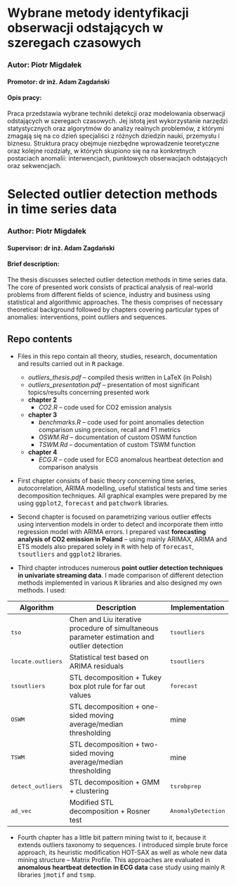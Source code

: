 # Wybrane metody identyfikacji obserwacji odstających w szeregach czasowych
### Autor: Piotr Migdałek
#### Promotor: dr inż. Adam Zagdański

#### Opis pracy:
Praca przedstawia wybrane techniki detekcji oraz modelowania obserwacji odstających w szeregach czasowych. Jej istotą jest wykorzystanie narzędzi statystycznych oraz algorytmów do analizy realnych problemów, z którymi zmagają się na co dzień specjaliści z różnych dziedzin nauki, przemysłu i biznesu. Struktura pracy obejmuje niezbędne wprowadzenie teoretyczne oraz kolejne rozdziały, w których skupiono się na na konkretnych postaciach anomalii: interwencjach, punktowych obserwacjach odstających oraz sekwencjach.

# Selected outlier detection methods in time series data
### Author: Piotr Migdałek
#### Supervisor: dr inż. Adam Zagdański

#### Brief description:
The thesis discusses selected outlier detection methods in time series data. The core of presented work consists of practical analysis of real-world problems from different fields of science, industry and business using statistical and algorithmic approaches. The thesis comprises of necessary theoretical background followed by chapters covering particular types of anomalies: interventions, point outliers and sequences.

## Repo contents
* Files in this repo contain all theory, studies, research, documentation and results carried out in <tt>R</tt> package.
  * *outliers_thesis.pdf* – compiled thesis written in LaTeX (in Polish)
  * *outliers_presentation.pdf* – presentation of most significant topics/results concerning presented work
  * **chapter 2**
    * *CO2.R* – code used for CO2 emission analysis
  * **chapter 3**
    * *benchmarks.R* – code used for point anomalies detection comparison using precison, recall and F1 metrics
    * *OSWM.Rd* – documentation of custom OSWM function
    * *TSWM.Rd* – documentation of custom TSWM function
  * **chapter 4**
    * *ECG.R* – code used for ECG anomalous heartbeat detection and comparison analysis

* First chapter consists of basic theory concerning time series, autocorrelation, ARIMA modelling, useful statistical tests and time series decomposition techniques. All graphical examples were prepared by me using <tt>ggplot2</tt>, <tt>forecast</tt> and <tt>patchwork</tt> libraries.

* Second chapter is focused on parametrizing various outlier effects using intervention models in order to detect and incorporate them intto regression model with ARIMA errors. I prepared vast **forecasting analysis of CO2 emission in Poland** – using mainly ARIMAX, ARIMA and ETS models also prepared solely in <tt>R</tt> with help of <tt>forecast</tt>, <tt>tsoutliers</tt> and <tt>ggplot2</tt> libraries. 

* Third chapter introduces numerous **point outlier detection techniques in univariate streaming data**. I made comparison of different detection methods implemented in various <tt>R</tt> libraries and also designed my own methods. I used:

Algorithm | Description | Implementation
------------- | ------------- | -------------
<tt>tso</tt> | Chen and Liu iterative procedure of simultaneous parameter estimation and outlier detection | <tt>tsoutliers</tt>
<tt>locate.outliers</tt>  | Statistical test based on ARIMA residuals | <tt>tsoutliers</tt>
<tt>tsoutliers</tt>  | STL decomposition + Tukey box plot rule for far out values | <tt>forecast</tt>
<tt>OSWM</tt>  | STL decomposition + one-sided moving average/median thresholding | mine
<tt>TSWM</tt>  | STL decomposition + two-sided moving average/median thresholding | mine
<tt>detect_outliers</tt>  | STL decomposition + GMM + clustering | <tt>tsrobprep</tt>
<tt>ad_vec</tt> | Modified STL decomposition + Rosner test | <tt>AnomalyDetection</tt>


* Fourth chapter has a little bit pattern mining twist to it, because it extends outliers taxonomy to sequences. I introduced simple brute force approach, its heuristic modification HOT-SAX as well as whole new data mining structure – Matrix Profile. This approaches are evaluated in **anomalous heartbeat detection in ECG data** case study using mainly <tt>R</tt> libraries <tt>jmotif</tt> and <tt>tsmp</tt>.


